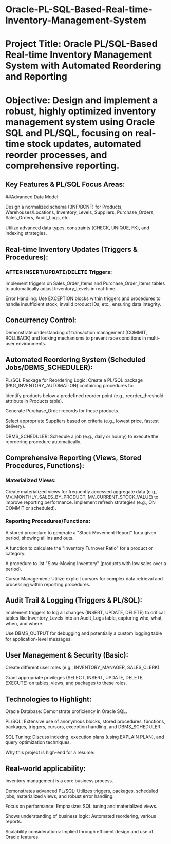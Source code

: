 # Oracle-PL-SQL-Based-Real-time-Inventory-Management-System
# Project Title: Oracle PL/SQL-Based Real-time Inventory Management System with Automated Reordering and Reporting

# Objective: Design and implement a robust, highly optimized inventory management system using Oracle SQL and PL/SQL, focusing on real-time stock updates, automated reorder processes, and comprehensive reporting.

## Key Features & PL/SQL Focus Areas:

##Advanced Data Model:

Design a normalized schema (3NF/BCNF) for Products, Warehouses/Locations, Inventory_Levels, Suppliers, Purchase_Orders, Sales_Orders, Audit_Logs, etc.

Utilize advanced data types, constraints (CHECK, UNIQUE, FK), and indexing strategies.

## Real-time Inventory Updates (Triggers & Procedures):

### AFTER INSERT/UPDATE/DELETE Triggers: 

Implement triggers on Sales_Order_Items and Purchase_Order_Items tables to automatically adjust Inventory_Levels in real-time.

Error Handling: Use EXCEPTION blocks within triggers and procedures to handle insufficient stock, invalid product IDs, etc., ensuring data integrity.

## Concurrency Control: 

Demonstrate understanding of transaction management (COMMIT, ROLLBACK) and locking mechanisms to prevent race conditions in multi-user environments.

## Automated Reordering System (Scheduled Jobs/DBMS_SCHEDULER):

PL/SQL Package for Reordering Logic: Create a PL/SQL package (PKG_INVENTORY_AUTOMATION) containing procedures to:

Identify products below a predefined reorder point (e.g., reorder_threshold attribute in Products table).

Generate Purchase_Order records for these products.

Select appropriate Suppliers based on criteria (e.g., lowest price, fastest delivery).

DBMS_SCHEDULER: Schedule a job (e.g., daily or hourly) to execute the reordering procedure automatically.

## Comprehensive Reporting (Views, Stored Procedures, Functions):

### Materialized Views: 

Create materialized views for frequently accessed aggregate data (e.g., MV_MONTHLY_SALES_BY_PRODUCT, MV_CURRENT_STOCK_VALUE) to improve reporting performance. Implement refresh strategies (e.g., ON COMMIT or scheduled).

### Reporting Procedures/Functions:

A stored procedure to generate a "Stock Movement Report" for a given period, showing all ins and outs.

A function to calculate the "Inventory Turnover Ratio" for a product or category.

A procedure to list "Slow-Moving Inventory" (products with low sales over a period).

Cursor Management: Utilize explicit cursors for complex data retrieval and processing within reporting procedures.

## Audit Trail & Logging (Triggers & PL/SQL):

Implement triggers to log all changes (INSERT, UPDATE, DELETE) to critical tables like Inventory_Levels into an Audit_Logs table, capturing who, what, when, and where.

Use DBMS_OUTPUT for debugging and potentially a custom logging table for application-level messages.

## User Management & Security (Basic):

Create different user roles (e.g., INVENTORY_MANAGER, SALES_CLERK).

Grant appropriate privileges (SELECT, INSERT, UPDATE, DELETE, EXECUTE) on tables, views, and packages to these roles.

## Technologies to Highlight:

Oracle Database: Demonstrate proficiency in Oracle SQL.

PL/SQL: Extensive use of anonymous blocks, stored procedures, functions, packages, triggers, cursors, exception handling, and DBMS_SCHEDULER.

SQL Tuning: Discuss indexing, execution plans (using EXPLAIN PLAN), and query optimization techniques.

Why this project is high-end for a resume:

## Real-world applicability: 

Inventory management is a core business process.

Demonstrates advanced PL/SQL: Utilizes triggers, packages, scheduled jobs, materialized views, and robust error handling.

Focus on performance: Emphasizes SQL tuning and materialized views.

Shows understanding of business logic: Automated reordering, various reports.

Scalability considerations: Implied through efficient design and use of Oracle features.

